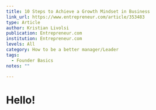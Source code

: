 ```yaml
---
title: 10 Steps to Achieve a Growth Mindset in Business
link_url: https://www.entrepreneur.com/article/353483
type: Article
author: Kristian Livolsi
publication: Entrepreneur.com
institution: Entrepreneur.com
levels: All
category: How to be a better manager/Leader
tags:
  - Founder Basics
notes: ""

---
```


# Hello!
